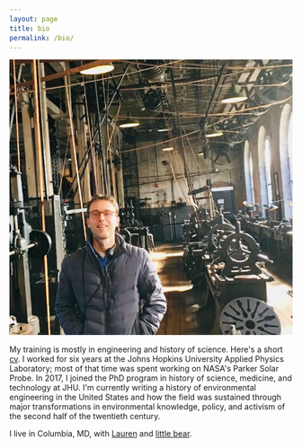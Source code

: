 ```yaml
---
layout: page
title: bio
permalink: /bio/
---
```


![](/assets/ryan.jpg)

My training is mostly in engineering and history of science. Here's a short [cv](/assets/hearty-cv.pdf). I worked for six years at the Johns Hopkins University Applied Physics Laboratory; most of that time was spent working on NASA's Parker Solar Probe. In 2017, I joined the PhD program in history of science, medicine, and technology at JHU. I'm currently writing a history of environmental engineering in the United States and how the field was sustained through major transformations in environmental knowledge, policy, and activism of the second half of the twentieth century.

I live in Columbia, MD, with [Lauren](https://www.irismusicproject.com/team) and [little bear](/assets/little-bear.jpg).
